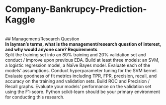 # Company-Bankrupcy-Prediction-Kaggle
<br>
## Management/Research Question
<br>
<strong>In layman’s terms, what is the management/research question of interest, and why would anyone care?  
Requirements</strong>
<br>
Split the training set into an 80% training and 20% validation set and conduct / improve upon previous EDA. Build at least three models: an SVM, a logistic regression model, a Naïve Bayes model. Evaluate each of the models’ assumptions. Conduct hyperparameter tuning for the SVM kernel. Evaluate goodness of fit metrics including TPR, FPR, precision, recall, and accuracy on the training and validation sets. Build ROC and Precision / Recall graphs. Evaluate your models' performance on the validation set using the F1-score.  Python scikit-learn should be your primary environment for conducting this research.
